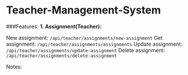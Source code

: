# Teacher-Management-System

###Features:
**1. Assignment(Teacher):**

New assignment: `/api/teacher/assignments/new-assignment`
Get assignment: `/api/teacher/assignments/assignments`
Update assignment: `/api/teacher/assignments/update-assignment`
Delete assignment: `/api/teacher/assignments/delete-assignment`

Notes: 